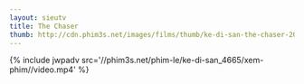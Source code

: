 ```yaml
---
layout: sieutv
title: The Chaser
thumb: http://cdn.phim3s.net/images/films/thumb/ke-di-san-the-chaser-2008.jpg
---
```

{% include jwpadv src='//phim3s.net/phim-le/ke-di-san_4665/xem-phim//video.mp4' %}